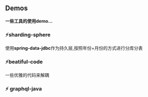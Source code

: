 ## Demos  
**一些工具的使用demo...**

### :zap:**sharding-sphere**  
使用**spring-data-jdbc**作为持久层,按照年份+月份的方式进行分库分表

### :zap:**beatiful-code**
一些优雅的代码来解耦

### :zap: **graphql-java**
